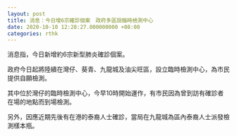 ```yaml
---
layout: post
title: 消息：今日增6宗確診個案　政府多區設臨時檢測中心
date: 2020-10-10 12:28:27.000000000 +08:00
categories: rthk
---
```


消息指，今日新增約6宗新型肺炎確診個案。

政府今日起將陸續在灣仔、葵青、九龍城及油尖旺區，設立臨時檢測中心，為市民提供自願檢測。

其中位於灣仔的臨時檢測中心，今早10時開始運作，有市民因為曾到訪有確診者在場的地點而到場檢測。

另外，因應近期先後有在港的泰裔人士確診，當局在九龍城為區內泰裔人士派發檢測樣本瓶。
